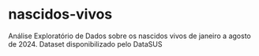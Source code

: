 # nascidos-vivos
Análise Exploratório de Dados sobre os nascidos vivos de janeiro a agosto de 2024. Dataset disponibilizado pelo DataSUS
